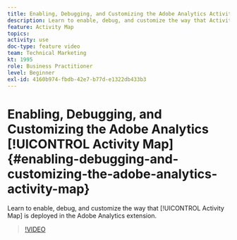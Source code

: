 ```yaml
---
title: Enabling, Debugging, and Customizing the Adobe Analytics Activity Map
description: Learn to enable, debug, and customize the way that Activity Map is deployed in the Adobe Analytics extension.
feature: Activity Map
topics: 
activity: use
doc-type: feature video
team: Technical Marketing
kt: 1995
role: Business Practitioner
level: Beginner
exl-id: 4160b974-fbdb-42e7-b77d-e1322db433b3
---
```

# Enabling, Debugging, and Customizing the Adobe Analytics [!UICONTROL Activity Map] {#enabling-debugging-and-customizing-the-adobe-analytics-activity-map}

Learn to enable, debug, and customize the way that [!UICONTROL Activity Map] is deployed in the Adobe Analytics extension.

>[!VIDEO](https://video.tv.adobe.com/v/25878?quality=12)
